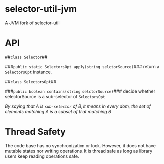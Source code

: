 selector-util-jvm
=================

A JVM fork of selector-util

API
=======

##`class Selector`##

###`public static SelectorsOpt apply(string selctorSource)`###
return a `SelectorsOpt` instance.


##`class SelectorsOpt`##

###`public boolean contains(string selctorSource)`###
decide whether selectorSource is a sub-selector of `SelectorsOpt`


*By saying that A is `sub-selector` of B, it means in every dom, the set of elements matching A is a subset of that matching B*

Thread Safety
====

The code base has no synchronization or lock.
However, it does not have mutable states nor writing operations.
It is thread safe as long as library users keep reading operations safe.
